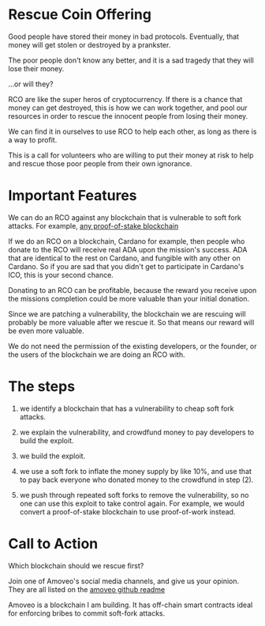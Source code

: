 Rescue Coin Offering
============

Good people have stored their money in bad protocols.
Eventually, that money will get stolen or destroyed by a prankster.

The poor people don't know any better, and it is a sad tragedy that they will lose their money.

...or will they?

RCO are like the super heros of cryptocurrency. If there is a chance that money can get destroyed, this is how we can work together, and pool our resources in order to rescue the innocent people from losing their money.

We can find it in ourselves to use RCO to help each other, as long as there is a way to profit.

This is a call for volunteers who are willing to put their money at risk to help and rescue those poor people from their own ignorance.

Important Features
============

We can do an RCO against any blockchain that is vulnerable to soft fork attacks. For example, [any proof-of-stake blockchain](proof_of_stake.md)

If we do an RCO on a blockchain, Cardano for example, then people who donate to the RCO will receive real ADA upon the mission's success. ADA that are identical to the rest on Cardano, and fungible with any other on Cardano. So if you are sad that you didn't get to participate in Cardano's ICO, this is your second chance.

Donating to an RCO can be profitable, because the reward you receive upon the missions completion could be more valuable than your initial donation.

Since we are patching a vulnerability, the blockchain we are rescuing will probably be more valuable after we rescue it. So that means our reward will be even more valuable.

We do not need the permission of the existing developers, or the founder, or the users of the blockchain we are doing an RCO with.

The steps
============

1) we identify a blockchain that has a vulnerability to cheap soft fork attacks.

2) we explain the vulnerability, and crowdfund money to pay developers to build the exploit.

3) we build the exploit.

4) we use a soft fork to inflate the money supply by like 10%, and use that to pay back everyone who donated money to the crowdfund in step (2).

5) we push through repeated soft forks to remove the vulnerability, so no one can use this exploit to take control again. For example, we would convert a proof-of-stake blockchain to use proof-of-work instead.


Call to Action
=========

Which blockchain should we rescue first?

Join one of Amoveo's social media channels, and give us your opinion. They are all listed on the [amoveo github readme](https://github.com/zack-bitcoin/amoveo)

Amoveo is a blockchain I am building. It has off-chain smart contracts ideal for enforcing bribes to commit soft-fork attacks.

